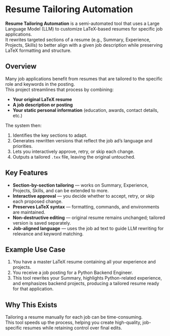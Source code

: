 # Resume Tailoring Automation

**Resume Tailoring Automation** is a semi-automated tool that uses a Large Language Model (LLM) to customize LaTeX-based resumes for specific job applications.  
It rewrites targeted sections of a resume (e.g., Summary, Experience, Projects, Skills) to better align with a given job description while preserving LaTeX formatting and structure.

## Overview

Many job applications benefit from resumes that are tailored to the specific role and keywords in the posting.  
This project streamlines that process by combining:

- **Your original LaTeX resume**
- **A job description or posting**
- **Your static personal information** (education, awards, contact details, etc.)

The system then:
1. Identifies the key sections to adapt.
2. Generates rewritten versions that reflect the job ad’s language and priorities.
3. Lets you interactively approve, retry, or skip each change.
4. Outputs a tailored `.tex` file, leaving the original untouched.

## Key Features

- **Section-by-section tailoring** — works on Summary, Experience, Projects, Skills, and can be extended to more.
- **Interactive approval** — you decide whether to accept, retry, or skip each proposed change.
- **Preserves LaTeX syntax** — formatting, commands, and environments are maintained.
- **Non-destructive editing** — original resume remains unchanged; tailored version is saved separately.
- **Job-aligned language** — uses the job ad text to guide LLM rewriting for relevance and keyword matching.

## Example Use Case

1. You have a master LaTeX resume containing all your experience and projects.
2. You receive a job posting for a Python Backend Engineer.
3. This tool rewrites your Summary, highlights Python-related experience, and emphasizes backend projects, producing a tailored resume ready for that application.

## Why This Exists

Tailoring a resume manually for each job can be time-consuming.  
This tool speeds up the process, helping you create high-quality, job-specific resumes while retaining control over final edits.
